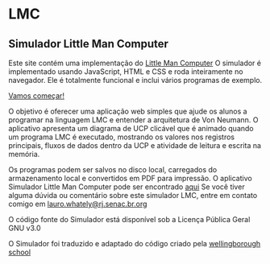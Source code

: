 # LMC
## Simulador Little Man Computer

Este site contém uma implementação do [Little Man Computer](https://pt.wikipedia.org/wiki/Little_man_computer)
O simulador é implementado usando JavaScript, HTML e CSS e roda inteiramente no navegador.
Ele é totalmente funcional e inclui vários programas de exemplo.

<a href="https://whately.github.io/LMC/" class="button">Vamos começar!</a>

O objetivo é oferecer uma aplicação web simples que ajude os alunos a programar na linguagem LMC e entender a arquitetura de Von Neumann.
O aplicativo apresenta um diagrama de UCP clicável que é animado quando um programa LMC é executado, mostrando os valores nos registros principais, 
fluxos de dados dentro da UCP e atividade de leitura e escrita na memória.

Os programas podem ser salvos no disco local, carregados do armazenamento local e convertidos em PDF para impressão.
O aplicativo Simulador Little Man Computer pode ser encontrado [aqui](https://whately.github.io/LMC/LMC0.3.html)
Se você tiver alguma dúvida ou comentário sobre este simulador LMC, entre em contato comigo em lauro.whately@rj.senac.br.org

O código fonte do Simulador está disponível sob a Licença Pública Geral GNU v3.0

O Simulador foi traduzido e adaptado do código criado pela [wellingborough school](https://wellingborough.github.io/LMC/)
